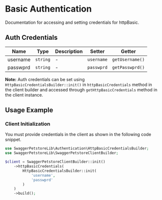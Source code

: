 
# Basic Authentication



Documentation for accessing and setting credentials for httpBasic.

## Auth Credentials

| Name | Type | Description | Setter | Getter |
|  --- | --- | --- | --- | --- |
| username | `string` | - | `username` | `getUsername()` |
| passwprd | `string` | - | `passwprd` | `getPasswprd()` |



**Note:** Auth credentials can be set using `HttpBasicCredentialsBuilder::init()` in `httpBasicCredentials` method in the client builder and accessed through `getHttpBasicCredentials` method in the client instance.

## Usage Example

### Client Initialization

You must provide credentials in the client as shown in the following code snippet.

```php
use SwaggerPetstoreLib\Authentication\HttpBasicCredentialsBuilder;
use SwaggerPetstoreLib\SwaggerPetstoreClientBuilder;

$client = SwaggerPetstoreClientBuilder::init()
    ->httpBasicCredentials(
        HttpBasicCredentialsBuilder::init(
            'username',
            'passwprd'
        )
    )
    ->build();
```


